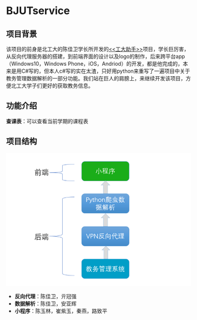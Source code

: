 # BJUTservice
## 项目背景
该项目的前身是北工大的陈佳卫学长所开发的[<<工大助手>>](https://github.com/cjw1115/BJUTHelper)项目，学长巨厉害，从反向代理服务器的搭建，到前端界面的设计以及logo的制作，后来跨平台app（Windows10，Windows Phone，iOS，Andriod）的开发，都是他完成的，本来是用C#写的，但本人c#写的实在太渣，只好用python来重写了一遍项目中关于教务管理数据解析的一部分功能。我们站在巨人的肩膀上，来继续开发该项目，方便北工大学子们更好的获取教务信息。
## 功能介绍
**查课表**：可以查看当前学期的课程表
## 项目结构
![项目结构图](https://github.com/YahuiAn/BJUTservice/raw/master/images/BJUTservice%E7%BB%93%E6%9E%84%E5%9B%BE.png)
- **反向代理**：陈佳卫，亓冠强
- **数据解析**：陈佳卫，安亚辉
- **小程序**：陈玉林，崔紫玉，秦燕，路致平
